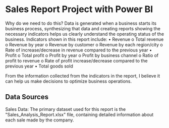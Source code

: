 # Sales Report Project with Power BI
Why do we need to do this?
Data is generated when a business starts its business process, synthesizing that data and creating reports showing the necessary indicators helps us clearly understand the operating status of the business.
Indicators shown in this report include:
•	Revenue
    o Total revenue
    o Revenue by year
    o Revenue by customer
    o Revenue by each region/city
    o Rate of increase/decrease in revenue compared to the previous year
•	Profit
    o Total profit
    o Profit by year
    o Profit by business channel
    o Ratio of profit to revenue
    o Rate of profit increase/decrease compared to the previous year
• Total goods sold

From the information collected from the indicators in the report, I believe it can help us make decisions to optimize business operations.

## Data Sources
Sales Data: The primary dataset used for this report is the "Sales_Analysis_Report.xlsx" file, containing detailed information about each sale made by the company.
